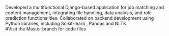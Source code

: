 Developed a multifunctional Django-based application for job matching and content management, integrating file handling, data analysis, and role prediction functionalities. Collaborated on backend development using Python libraries, including Scikit-learn , Pandas and NLTK.     
#Visit the Master branch for code files
